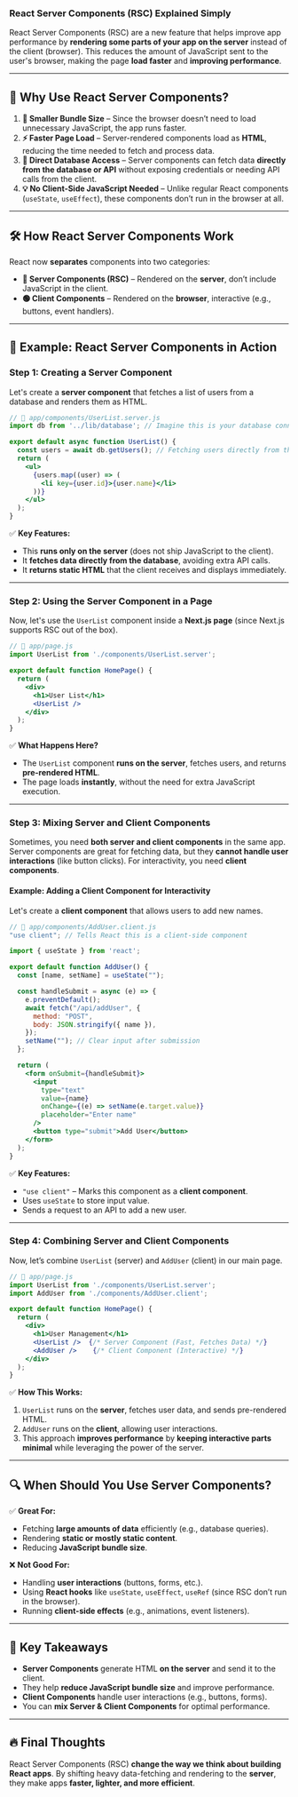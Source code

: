 ### **React Server Components (RSC) Explained Simply**

React Server Components (RSC) are a new feature that helps improve app performance by **rendering some parts of your app on the server** instead of the client (browser). This reduces the amount of JavaScript sent to the user's browser, making the page **load faster** and **improving performance**.

---

## **🌟 Why Use React Server Components?**
1. **🚀 Smaller Bundle Size** – Since the browser doesn’t need to load unnecessary JavaScript, the app runs faster.
2. **⚡ Faster Page Load** – Server-rendered components load as **HTML**, reducing the time needed to fetch and process data.
3. **🔗 Direct Database Access** – Server components can fetch data **directly from the database or API** without exposing credentials or needing API calls from the client.
4. **💡 No Client-Side JavaScript Needed** – Unlike regular React components (`useState`, `useEffect`), these components don’t run in the browser at all.

---

## **🛠 How React Server Components Work**
React now **separates** components into two categories:

- **🔵 Server Components (RSC)** – Rendered on the **server**, don’t include JavaScript in the client.
- **🟢 Client Components** – Rendered on the **browser**, interactive (e.g., buttons, event handlers).

---

## **📌 Example: React Server Components in Action**

### **Step 1: Creating a Server Component**
Let's create a **server component** that fetches a list of users from a database and renders them as HTML.

```jsx
// 📌 app/components/UserList.server.js
import db from '../lib/database'; // Imagine this is your database connection

export default async function UserList() {
  const users = await db.getUsers(); // Fetching users directly from the database
  return (
    <ul>
      {users.map((user) => (
        <li key={user.id}>{user.name}</li>
      ))}
    </ul>
  );
}
```
✅ **Key Features:**
- This **runs only on the server** (does not ship JavaScript to the client).
- It **fetches data directly from the database**, avoiding extra API calls.
- It **returns static HTML** that the client receives and displays immediately.

---

### **Step 2: Using the Server Component in a Page**
Now, let's use the `UserList` component inside a **Next.js page** (since Next.js supports RSC out of the box).

```jsx
// 📌 app/page.js
import UserList from './components/UserList.server';

export default function HomePage() {
  return (
    <div>
      <h1>User List</h1>
      <UserList />
    </div>
  );
}
```
✅ **What Happens Here?**
- The `UserList` component **runs on the server**, fetches users, and returns **pre-rendered HTML**.
- The page loads **instantly**, without the need for extra JavaScript execution.

---

### **Step 3: Mixing Server and Client Components**
Sometimes, you need **both server and client components** in the same app. Server components are great for fetching data, but they **cannot handle user interactions** (like button clicks). For interactivity, you need **client components**.

#### **Example: Adding a Client Component for Interactivity**
Let's create a **client component** that allows users to add new names.

```jsx
// 📌 app/components/AddUser.client.js
"use client"; // Tells React this is a client-side component

import { useState } from 'react';

export default function AddUser() {
  const [name, setName] = useState("");

  const handleSubmit = async (e) => {
    e.preventDefault();
    await fetch("/api/addUser", {
      method: "POST",
      body: JSON.stringify({ name }),
    });
    setName(""); // Clear input after submission
  };

  return (
    <form onSubmit={handleSubmit}>
      <input
        type="text"
        value={name}
        onChange={(e) => setName(e.target.value)}
        placeholder="Enter name"
      />
      <button type="submit">Add User</button>
    </form>
  );
}
```
✅ **Key Features:**
- `"use client"` – Marks this component as a **client component**.
- Uses `useState` to store input value.
- Sends a request to an API to add a new user.

---

### **Step 4: Combining Server and Client Components**
Now, let’s combine `UserList` (server) and `AddUser` (client) in our main page.

```jsx
// 📌 app/page.js
import UserList from './components/UserList.server';
import AddUser from './components/AddUser.client';

export default function HomePage() {
  return (
    <div>
      <h1>User Management</h1>
      <UserList />  {/* Server Component (Fast, Fetches Data) */}
      <AddUser />    {/* Client Component (Interactive) */}
    </div>
  );
}
```
✅ **How This Works:**
1. `UserList` runs on the **server**, fetches user data, and sends pre-rendered HTML.
2. `AddUser` runs on the **client**, allowing user interactions.
3. This approach **improves performance** by **keeping interactive parts minimal** while leveraging the power of the server.

---

## **🔍 When Should You Use Server Components?**
✅ **Great For:**
- Fetching **large amounts of data** efficiently (e.g., database queries).
- Rendering **static or mostly static content**.
- Reducing **JavaScript bundle size**.

❌ **Not Good For:**
- Handling **user interactions** (buttons, forms, etc.).
- Using **React hooks** like `useState`, `useEffect`, `useRef` (since RSC don’t run in the browser).
- Running **client-side effects** (e.g., animations, event listeners).

---

## **🎯 Key Takeaways**
- **Server Components** generate HTML **on the server** and send it to the client.
- They help **reduce JavaScript bundle size** and improve performance.
- **Client Components** handle user interactions (e.g., buttons, forms).
- You can **mix Server & Client Components** for optimal performance.

---



## **🔥 Final Thoughts**
React Server Components (RSC) **change the way we think about building React apps**. By shifting heavy data-fetching and rendering to the **server**, they make apps **faster, lighter, and more efficient**.
